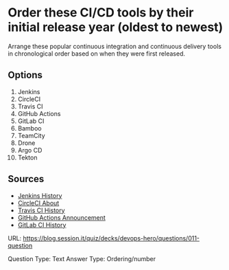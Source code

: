 # Order these CI/CD tools by their initial release year (oldest to newest)

Arrange these popular continuous integration and continuous delivery tools in chronological order based on when they were first released.

## Options
1. Jenkins
2. CircleCI
3. Travis CI
4. GitHub Actions
5. GitLab CI
6. Bamboo
7. TeamCity
8. Drone
9. Argo CD
10. Tekton

## Sources
- [Jenkins History](https://www.jenkins.io/project/history/)
- [CircleCI About](https://circleci.com/about/)
- [Travis CI History](https://docs.travis-ci.com/user/for-beginners/)
- [GitHub Actions Announcement](https://github.blog/2018-10-16-future-of-software/)
- [GitLab CI History](https://about.gitlab.com/company/history/)

URL: https://blog.session.it/quiz/decks/devops-hero/questions/011-question

Question Type: Text
Answer Type: Ordering/number